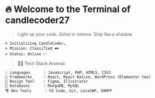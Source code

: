 # 🔥 Welcome to the Terminal of candlecoder27

> Light up your code. Solve in silence. Ship like a shadow.

```
> Initializing CandleCoder…
> Mission: Classified 🕶️
> Status: Online ✅
```
> 👨‍💻 Tech Stack Arsenal.
```
💡 Languages      : JavaScript, PHP, HTML5, CSS3
🚀 Frameworks     : React, React Native, WordPress (Elementor too)
🎨 Design Tool    : Figma, Illustrator
🧩 Databases      : MongoDB, MySQL
🌎 Dev Tools      : VS Code, Git, LocalWP, XAMPP
```

